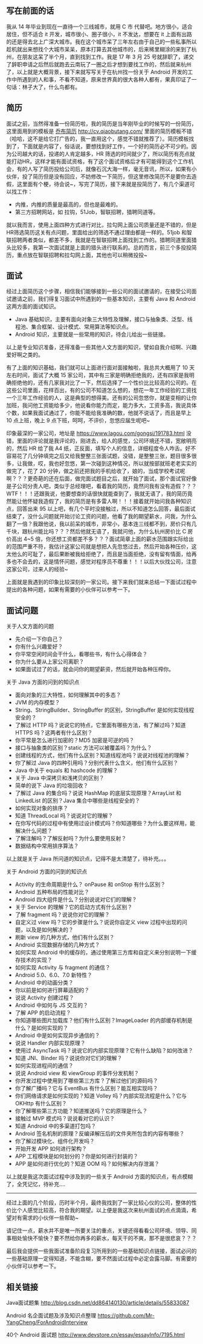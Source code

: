 ## 写在前面的话

我从 14 年毕业到现在一直待一个三线城市，就用 C 市 代替吧。地方很小，适合居住，但不适合 it 开发，城市很小、圈子很小，it 不发达，想要在 it 上面有出路的还是得去北上广深大城市。我在这个城市呆了三年左右由于自己的一些私事所以趁机就出来想找个大城市呆呆，原本打算去其他城市的，后来稀里糊涂的来到了杭州，在朋友这呆了半个月，直到找到工作。我是 17 年 3 月 25 号就辞职了，递交了辞职申请之后然后就跑去云南玩了一圈之后才想到要找工作的，然后就来杭州了，以上就是大概背景，接下来就写写关于在杭州找一份关于 Android 开发的工作中所遇到的人和事，不看不知道，原来世界真的很大各种人都有，果真印证了一句话：林子大了，什么鸟都有。

## 简历

面试之前，当然得准备一份简历啦，我的简历是当年刚毕业的时候写的一份简历，这里面用到的模板是 [乔布简历]() http://cv.qiaobutang.com/ 里面的简历模板不错（哈哈，这不是给它打广告的，我一直用这个，感觉不错就推荐了）。简历模板找到了，下面就是内容了，俗话说，要想找到好工作，一个好的简历必不可少的。因为公司越大的话，投递的人肯定越多，HR 筛选的时间就少了，所以简历有亮点就能打动HR，这样才能有面试资格，有了这个面试资格后才有可能得到这个工作机会，有的人写了简历投给公司后，就像石沉大海一样，毫无音讯，所以，如果有小伙伴，投了简历但是没有回应，不妨修改一下简历，但这里修改简历不是要你去造假，这里面有个梗，待会说~，写完了简历，接下来就是投简历了，有几个渠道可以找工作：

- 内推，内推的质量是最高的，但也是最难的。
- 第三方招聘网站，如 拉钩，51Job，智联招聘，猎聘同道等。

就以我而言，使用上面四种方式进行对比，拉勾网上面公司质量还是不错的，但是HR筛选简历这关有点问题，里面给出的筛选不通过理由都是一样的。51job 和智联招聘两者类似，都差不多，我就是在智联招聘上面找到工作的。猎聘同道里面猎头比较多，我第一次面试就是上面的猎头进行联系的。总的而言，前三个多投投简历，重点放在智联招聘和拉勾网上面，其他也可以稍微投投~

## 面试

经过上面简历这个步骤，相信我们能够接到一些公司的面试邀请的，在接受公司面试邀请之前，我们得复习面试中所遇到的一些基本知识，主要有 Java 和 Android 这两方面的面试知识。

- Java 基础知识，主要有面向对象三大特性及理解，接口与抽象类、泛型、线程池、集合框架、设计模式、常用算法等知识点。
- Android 知识，主要就是一些常用的知识，待会儿给出一些链接。

以上是专业知识准备，还得准备一些其他人文方面的知识，譬如自我介绍啊、兴趣爱好啊之类的。

有了上面的知识基础，我们就可以上面进行面对面接触啦，我总共大概用了 10 天左右时间，面试了大概 15 家公司，其中有三家是明确拒绝我的，还有四家是我明确拒绝他的，还有几家我对比了一下，然后选择了一个性价比比较高的公司的。在这些公司里面，花样百出，有的公司不知道怎么想的，想花一年工作经验的工资找一个三年工作经验的人，这是典型的想得美。还有的公司忽悠你，就是变相的让你加班，我问他工资能给多少，他说看你能力而定，能力多大，工资多高，我说具体个数，如果我面试通过了，你能不能给我准确的数，他就不说话了，而且是早上 10 点上班，晚上 9 点下班，呵呵，不评价，忽悠应届生呢吧~

印象最深的一家公司，地址是 https://www.lagou.com/gongsi/191783.html 没错，里面的评论就是我评论的，刚进去，给人的感觉，公司环境还不错，宽敞明亮的，然后 HR 给了我 A4 纸，正反面，填写个人的信息，详细程度令人咋舌。好不容易花了几分钟填完之后又给我整整三张面试题，没错，是整整三张，题目很多很多，让我做，哎，我也好忽悠，第一次碰到这种情况，所以就按部就班老老实实的做完了，花了 20 分钟，做之前还把我的手机给收了，娘的，当成学校考试呢啊？？？更奇葩的还在后面，做完面试题目之后，就开始了面试，那个面试官好像是子公司分责人吧，类似于总经理吧，看着我的简历，竟然问我有没有造假？？？WTF！！！还跟我说，他要想查的话很快就能查到了，我就无语了，我的简历竟然能让他怀疑我造假了，我的简历是有多雷人啊！！！接着就开始问我各种知识点，回答出来 95 以上吧，有几个平时没接触过，所以不知道怎么回答，最后面试结束了，没什么问题就开始讨论工资的问题，他看了我的期望薪水，问我，为什么翻了一倍？我跟他说，我以前呆的城市，非常小，基本连三线都不到，房价只有几千块，跟杭州能比吗？？？然后他就无语了，我就问他，为什么杭州房价比 C 房价高出 4~5 倍，你还想工资都差不多？？？面试简章上面的薪水范围跟实际给出的范围严重不符，我估计这家公司就是想把人先忽悠过去，然后开始各种压价，这太他么的可耻了，最后果断被我给拒绝了，而且是当面拒绝，没有留有情面，给再多也不会去的，这是情怀问题，感觉对程序员不尊重！！！以后大伙找公司，注意这家公司，过来人的经验~

上面就是我遇到的印象比较深刻的一家公司。接下来我们就来总结一下面试过程中提出的各种问题，如果有需要的小伙伴可以参考一下。

## 面试问题

关于人文方面的问题

- 先介绍一下你自己？
- 你有什么兴趣爱好？
- 你平常空闲时间会干什么，看哪些书，有什么心得体会？
- 你为什么要从上家公司离职？
- 如果面试过了的话，就会问你的期望薪资，然后就开始各种压榨你。

关于 Java 方面的问到的知识点

- 面向对象的三大特性，如何理解其中的多态？
- JVM 的内存模型？
- String、StringBuilder、StringBuffer 的区别，StringBuffer 是如何实现线程安全的？
- 了解过 HTTP 吗？说说它的特点，它里面有哪些方法，有了解过吗？知道 HTTPS 吗？这两者有什么区别？
- 你平常是怎么进行加密的？MD5 加密是可逆的吗？
- 接口与抽象类的区别？static 方法可以被覆盖吗？为什么？
- 创建线程的方式，他们有什么区别？知道线程池吗？说说对线程池的理解？
- 你了解过 Java 的四种引用吗？分别代表什么含义，他们有什么区别？
- Java 中关于 equals 和 hashcode 的理解？
- 关于 Java 中深拷贝和浅拷贝的区别？
- 简单的说下 Java 的垃圾回收？
- 了解过 Java 的集合吗？说说 HashMap 的底层实现原理？ArrayList 和 LinkedList 的区别？Java 集合中哪些是线程安全的？
- 如何实现对象的排序？
- 知道 ThreadLocal 吗？说说对它的理解？
- 在你写代码的过程中有使用过设计模式吗？你知道哪些？为什么要这样用，能解决什么问题？
- 了解注解吗？了解反射吗？为什么要使用反射？
- 数据结构中常用排序算法？

以上就是关于 Java 所问道的知识点，记得不是太清楚了，待补充。。。

关于 Android 方面的问到的知识点

- Activity 的生命周期是什么？ onPause 和 onStop 有什么区别？
- Android 五种布局的性能对比？
- Android 四大组件是什么？分别说说对它们的理解？
- 关于 Service 的理解？它的启动方式有什么区别？
- 了解 fragment 吗？说说你对它的理解？
- 自定义过 view 吗？它的步骤是什么？说说你自定义 view 过程中出现的问题，以及是如何解决的？
- 刷新 view 的几种方式，他们有什么区别？
- Android 实现数据存储的几种方式？
- 如何实现 Android 中的缓存的，通过使用第三方库和自定义来分别说明一下缓存技术的实现？
- 如何实现 Activity 与 fragment 的通信？
- Android 5.0、6.0、7.0 新特性？
- Android 中的动画分类？
- 你以前是如何进行屏幕适配的？
- 说说 Activity 创建过程？
- Android 中如何与 JS 交互的？
- 了解 APP 的启动流程？
- 你知道哪些图片加载库？他们有什么区别？ImageLoader 的内部缓存机制是什么？是如何实现的？
- Android 中是如何实现异步通信的？
- 说说 Handler 内部实现原理？
- 使用过 AsyncTask 吗？说说它的内部实现原理？它有什么缺陷？如何改进？
- 知道 JNI、Binder 吗？说说你对它们的理解？
- 如何实现进程间的通信？
- 说说 Android view 和 viewGroup 的事件分发机制？
- 你开发过程中使用到了哪些第三方库？了解过他们的源码吗？
- 你了解广播吗？它与 EventBus 有什么区别？能互相实现吗？
- 你们网络请求是如何实现的？知道 Volley 吗？内部实现流程是什么？它与 OKHttp 有什么区别？
- 你了解哪些第三方功能？知道推送吗？它的原理是什么？
- 接触过 MVP 模式吗？说说看对它的认识？
- 知道 Android 中的多渠道打包吗？
- Android 签名机制的原理？反编译解压后的文件夹所包含的内容有哪些？
- 你了解过模块化、组件化开发吗？
- 开始开发 APP 如何进行架构？
- APP 工程模块是如何划分的？你是如何进行封装的？
- APP 是如何进行优化的？知道 OOM 吗？如何解决内存泄漏？

以上就是我这次面试过程中涉及到的一些关于 Android 方面的知识点，有点模糊了，全凭记忆，待补充....

------

经过上面的几个阶段，历时半个月，最终我找到了一家比较心仪的公司，整体的性价比个人感觉比较高，符合我的期望。以上便是我这次来杭州面试的点点滴滴，希望对有需求的小伙伴一些帮助~

请记住一点，薪水并不是唯一所要关注的重点，关键还得看看公司环境、领导、同事相处愉快不愉快？要不然给你再多的薪水，每天干的不爽，那不是很悲哀？？？

最后我会提供一些我面试准备阶段复习所用到的一些基础知识点链接，面试必问的一些基础原理一定得知道，不能含糊，要不然面试过程中必定会露马脚。有需要的小伙伴可以参考一下。

## 相关链接

Java面试题集 http://blog.csdn.net/dd864140130/article/details/55833087

Android 名企面试题及涉及知识点整理 https://github.com/Mr-YangCheng/ForAndroidInterview 

40个 Android 面试题 http://www.devstore.cn/essay/essayInfo/7195.html